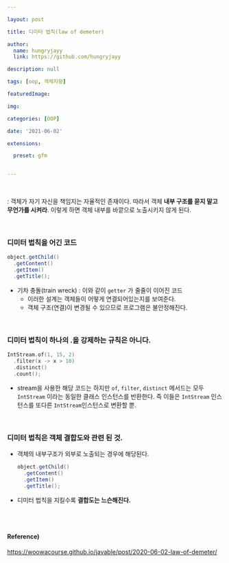 ```yaml
---

layout: post

title: 디미터 법칙(law of demeter)

author: 
  name: hungryjayy
  link: https://github.com/hungryjayy

description: null

tags: [oop, 객체지향]

featuredImage: 

img: 

categories: [OOP]

date: '2021-06-02'

extensions:

  preset: gfm


---
```


<br>

: 객체가 자기 자신을 책임지는 자율적인 존재이다. 따라서 객체 **내부 구조를 묻지 말고 무언가를 시켜라**. 이렇게 하면 객체 내부를 바깥으로 노출시키지 않게 된다.

<br>

### 디미터 법칙을 어긴 코드

``` java
object.getChild()
  .getContent()
  .getItem()
  .getTitle();
```

* 기차 충돌(train wreck) : 이와 같이 `getter` 가 줄줄이 이어진 코드
  * 이러한 설계는 객체들이 어떻게 연결되어있는지를 보여준다.
  * 객체 구조(연결)이 변경될 수 있으므로 프로그램은 불안정해진다.

<br>

### 디미터 법칙이 하나의 .을 강제하는 규칙은 아니다.

```kotlin
IntStream.of(1, 15, 2)
  .filter(x -> x > 10)
  .distinct()
  .count();
```

* stream을 사용한 해당 코드는 하지만 `of`, `filter`, `distinct` 메서드는 모두 `IntStream` 이라는 동일한 클래스 인스턴스를 반환한다. 즉 이들은 `IntStream` 인스턴스를 또다른 `IntStream`인스턴스로 변환할 뿐.

<br>

### 디미터 법칙은 객체 결합도와 관련 된 것.

* 객체의 내부구조가 외부로 노출되는 경우에 해당된다.

  ```java
  object.getChild()
    .getContent()
    .getItem()
    .getTitle();
  ```

* 디미터 법칙을 지킬수록 **결합도는 느슨해진다.**

<br><br>

#### Reference)

https://woowacourse.github.io/javable/post/2020-06-02-law-of-demeter/
